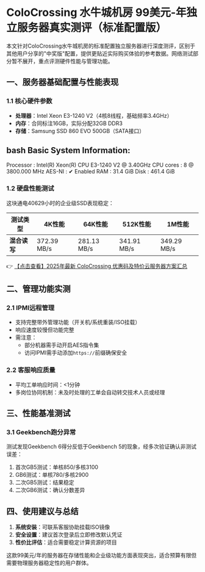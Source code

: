 # ColoCrossing 水牛城机房 99美元-年独立服务器真实测评（标准配置版）

本文针对ColoCrossing水牛城机房的标准配置独立服务器进行深度测评，区别于其他用户分享的"中奖版"配置，提供更贴近实际购买体验的参考数据。网络测试部分暂不展开，重点评测硬件性能与管理功能。

## 一、服务器基础配置与性能表现

### 1.1 核心硬件参数
- **处理器**：Intel Xeon E3-1240 V2（4核8线程，基础频率3.4GHz）
- **内存**：合同标注16GB，实际分配32GB DDR3
- **存储**：Samsung SSD 860 EVO 500GB（SATA接口）

bash
Basic System Information:
---------------------------------
Processor  : Intel(R) Xeon(R) CPU E3-1240 V2 @ 3.40GHz
CPU cores  : 8 @ 3800.000 MHz
AES-NI     : ✔ Enabled
RAM        : 31.4 GiB
Disk       : 461.4 GiB

### 1.2 硬盘性能测试
这块通电40629小时的企业级SSD表现稳定：

| 测试类型       | 4K性能       | 64K性能      | 512K性能     | 1M性能       |
|----------------|-------------|-------------|-------------|-------------|
| **混合读写** | 372.39 MB/s | 281.13 MB/s | 341.91 MB/s | 349.29 MB/s |

👉 [【点击查看】2025年最新 ColoCrossing 优惠码及特价云服务器方案汇总](https://bit.ly/ColoCrossing)

## 二、管理功能实测

### 2.1 IPMI远程管理
- 支持完整带外管理功能（开关机/系统重装/ISO挂载）
- 响应速度较慢但功能完整
- 需注意：
  - 部分机器需手动开启AES指令集
  - 访问IPMI需手动添加`https://`前缀确保安全

### 2.2 客服响应质量
- 平均工单响应时间：<1分钟
- 多岗位协同机制：未及时处理的工单会自动转交技术人员或经理

## 三、性能基准测试

### 3.1 Geekbench跑分异常
测试发现Geekbench 6得分反低于Geekbench 5的现象，经多次验证确认非测试误差：

1. 首次GB5测试：单核850/多核3100
2. GB6测试：单核780/多核2900 
3. 二次GB5测试：结果稳定
4. 二次GB6测试：确认分数差异

## 四、使用建议与总结

1. **系统安装**：可联系客服协助挂载ISO镜像
2. **安全设置**：建议首次登录后立即修改默认凭证
3. **性价比评估**：适合需要稳定计算资源的项目

这款99美元/年的服务器在存储性能和企业级功能方面表现突出，适合预算有限但需要物理服务器稳定性的用户群体。